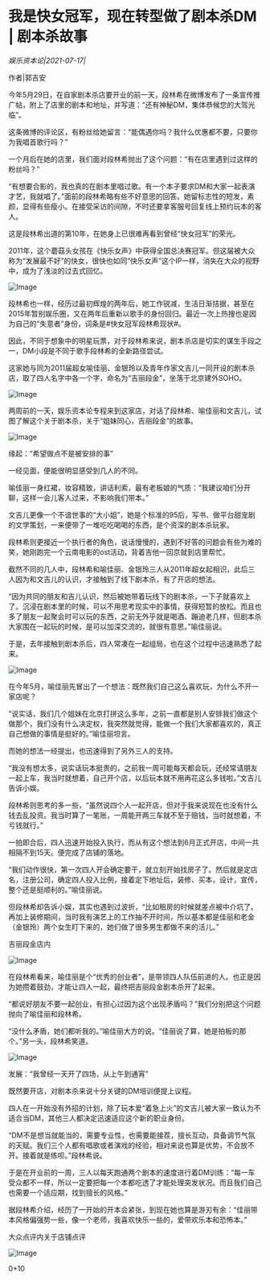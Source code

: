 # 我是快女冠军，现在转型做了剧本杀DM | 剧本杀故事

*娱乐资本论|2021-07-17|*

作者|郭吉安

今年5月29日，在自家剧本杀店要开业的前一天，段林希在微博发布了一条宣传推广帖，附上了店里的剧本和地址，并写道：“还有神秘DM，集体恭候您的大驾光临”。

这条微博的评论区，有粉丝给她留言：“能偶遇你吗？我什么优惠都不要，只要你为我唱首歌行吗？”

一个月后在她的店里，我们面对段林希抛出了这个问题：“有在店里遇到过这样的粉丝吗？”

“有想要合影的，我也真的在剧本里唱过歌。有一个本子要求DM和大家一起表演才艺，我就唱了。”面前的段林希略有些不好意思的回答。她留标志性的短发，素颜，显得有些瘦小。在接受采访的间隙，不时还要拿客服号回复线上预约玩本的客人。

这是段林希出道的第10年，在她身上已很难再看到曾经“快女冠军”的荣光。

2011年，这个蘑菇头女孩在《快乐女声》中获得全国总决赛冠军。但这届被大众称为“发展最不好”的快女，很快也如同“快乐女声”这个IP一样，消失在大众的视野中，成为了浅淡的过去式回忆。

![Image](https://mmbiz.qpic.cn/mmbiz_png/jNZszpkibXx9Clfo1RYChFQaoPfnGGGxOt68sUasNFUsick7FLWYvHC8VImG6btg9SGWoj0ibBAGLSZb6r90uILicw/640?wx_fmt=png&tp=webp&wxfrom=5&wx_lazy=1&wx_co=1)

段林希也一样，经历过最初辉煌的两年后，她工作锐减，生活日渐拮据，甚至在2015年暂别娱乐圈，又在两年后重新以歌手的身份回归。最近一次上热搜也是因为自己的“失意者”身份，词条是#快女冠军段林希现状#。

因此，不同于想象中的明星玩票，对于段林希来说，剧本杀店是切实的谋生手段之一，DM小段是不同于歌手段林希的全新路径尝试。

这家她与同为2011届超女喻佳丽、金银玲以及青年作家文吉儿一同开设的剧本杀店，取了四人名字中各一个字，命名为“吉丽段金”，坐落于北京建外SOHO。

![Image](https://mmbiz.qpic.cn/mmbiz_png/jNZszpkibXx9Clfo1RYChFQaoPfnGGGxOFV4Ov0ibI9KSM8ZDgDRKftr0XEKnTErcthicrkTONkGVcfarqf0uyibibw/640?wx_fmt=png&tp=webp&wxfrom=5&wx_lazy=1&wx_co=1)

两周前的一天，娱乐资本论专程来到这家店，对话了段林希、喻佳丽和文吉儿，试图了解这个关于剧本杀，关于“姐妹同心，吉丽段金”的故事。

![Image](https://mmbiz.qpic.cn/mmbiz_png/jNZszpkibXx8r0eeusveAtyj98pKeBEz7tMuAmiadsyvAk4l30TZvmgP03RGX0iaosuL5yVawsdblYqeWUcOTHYoQ/640?wx_fmt=png&tp=webp&wxfrom=5&wx_lazy=1&wx_co=1)

缘起：“希望做点不是被安排的事”

一经见面，便能很明显感受到几人的不同。

喻佳丽一身红裙，妆容精致，讲话利索，最有老板娘的气质：“我建议咱们分开聊，这样一会儿客人过来，不影响我们带本。”

文吉儿更像一个不谙世事的“大小姐”，她是个标准的95后，写书、做平台甜宠剧的文学策划，一来便带了一堆吃吃喝喝的东西，是个资深的剧本杀玩家。

段林希则更接近一个执行者的角色，说话慢慢的，遇到不好答的问题会有些为难的笑，她刚跑完一个云南电影的ost活动，背着吉他一回京就到店里帮忙。

截然不同的几人中，段林希和喻佳丽、金银玲三人从2011年超女起相识，此后三人因为和文吉儿的认识，才接触到了线下剧本杀，有了开店的想法。

“因为共同的朋友和吉儿认识，然后被她带着玩线下的剧本杀，一下子就喜欢上了。沉浸在剧本里的时候，可以不用思考现实中的事情，获得短暂的放松。而且也多了朋友一起聚会时可以玩的东西，之前无外乎就是喝酒、蹦迪老几样，但剧本杀大家围在一起玩的时候，是可以加深交流的，就很有意思。”喻佳丽说。

于是，去年接触到剧本杀后，四人常凑在一起组局，也在这个过程中迅速熟悉了起来。

![Image](https://mmbiz.qpic.cn/mmbiz_png/jNZszpkibXx9Clfo1RYChFQaoPfnGGGxOBXvA2kJmKiauqbCPS8R3YKibV9svq1cicv2JDjhvfvD4aR2TicbekdXhdw/640?wx_fmt=png&tp=webp&wxfrom=5&wx_lazy=1&wx_co=1)

在今年5月，喻佳丽先冒出了一个想法：既然我们自己这么喜欢玩，为什么不开一家店呢？

“说实话，我们几个姐妹在北京打拼这么多年，之前一直都是别人安排我们做这个做那个，我们没有什么决定权，我突然就觉得，能做一个我们大家都喜欢的，真正自己想做的事情是挺好的。”喻佳丽坦言。

而她的想法一经提出，也迅速得到了另外三人的支持。

“我没有想太多，说实话玩本挺贵的，之前我一周可能每天都会玩，还经常请朋友一起上车，我当时就想着，自己开个店，以后玩本就不用再花这么多钱啦。”文吉儿告诉小娱。

段林希则思考的多一些，“虽然说四个人一起开店，但对于我来说现在也没有什么钱去乱投资。我当时算了一笔账，一周能开两三车就不至于赔钱，当时就想着，不亏钱就行。”

一拍即合后，四人迅速开始投入执行，而从有这个想法到6月正式开店，中间一共相隔不到15天。便完成了店铺的落地。

“我们动作很快，第一次四人开会确定要干，就立刻开始找房子了。然后就是定店名，注册公司，确定四人投入比例，接着定下地址后，装修、买本，设计，宣传，整个还是挺顺利的。”喻佳丽说。

但段林希却告诉小娱，其实也遇到过波折，“比如租房的时候就差点被中介坑了。再加上装修期间，当时我有演艺上的工作抽不开时间，所以基本都是佳丽和老金（金银玲）两个女生盯下来的，她们做了很多男生都做不来的活儿。”

吉丽段金店内

![Image](https://mmbiz.qpic.cn/mmbiz_png/jNZszpkibXx9Clfo1RYChFQaoPfnGGGxOw5VnHA2B3DLSzPiag8VunmbiaDz4C2alx79tmDID0rf9jP4L82RkB20Q/640?wx_fmt=png&tp=webp&wxfrom=5&wx_lazy=1&wx_co=1)

在段林希看来，喻佳丽是个“优秀的创业者”，是带领四人队伍前进的人。也正是因为她攒着鼓劲，才能让四人一起，最终把吉丽段金剧本杀开了起来。

“都说好朋友不要一起创业，有担心过因为这个出现矛盾吗？”我们分别把这个问题抛向了喻佳丽和段林希。

“没什么矛盾，她们都听我的。”喻佳丽大方的说。“佳丽说了算，她是拍板的那个。”另一头，段林希笑道。

![Image](https://mmbiz.qpic.cn/mmbiz_png/jNZszpkibXx8r0eeusveAtyj98pKeBEz7ejDSZf97dAE3mMYqSpwDp0blV0YsOONibSOjLz8EycRV8uxj7xc8QIg/640?wx_fmt=png&tp=webp&wxfrom=5&wx_lazy=1&wx_co=1)

发展：“我曾经一天开了四场，从上午到通宵”

既然要开店，对剧本杀来说十分关键的DM培训便提上议程。

四人在一开始没有外招的计划，除了玩本爱“着急上火”的文吉儿被大家一致认为不适合当DM，其他三人都决定迅速适应这个新的职业身份。

“DM不是想当就能当的，需要专业性，也需要能接茬，擅长互动，具备调节气氛的天赋。我们三个人都有唱歌或者演戏的经验，相对来说也算是优势，不会放不开。接着就是练呗。”段林希说。

于是在开业前的一周，三人以每天跑通两个剧本的速度进行着DM训练：“每一车受众都不一样，所以一定要把每一个本都吃透了才能处理突发状况。而且我们自己也需要一个适应期，找到擅长的风格。”

据段林希介绍，经历了一开始的开本会紧张，到现在她也算是游刃有余：“佳丽带本风格偏强势一些，像一个老师，我喜欢快乐一些的，爱带欢乐本和恐怖本。”

大众点评内关于店铺点评

![Image](https://mmbiz.qpic.cn/mmbiz_png/jNZszpkibXx9Clfo1RYChFQaoPfnGGGxOq2PQawkamNfRJJnrEmnBE7nCiaDptpZtrBFkYXFov9nwQnnoq0CaEzA/640?wx_fmt=png&tp=webp&wxfrom=5&wx_lazy=1&wx_co=1)

0+10

